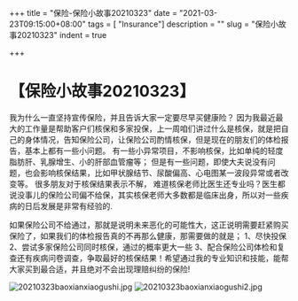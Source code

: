 +++
title = "保险-保险小故事20210323"
date = "2021-03-23T09:15:00+08:00"
tags = [ "Insurance"]
description = ""
slug = "保险小故事20210323"
indent = true

+++

# 【保险小故事20210323】

我为什么一直坚持宣传保险，并且告诉大家一定要尽早买健康险？ 因为我最近最大的工作量是帮助客户们核保和多家投保，上一周咱们讲过什么是核保，就是把自己的身体情况，告知保险公司，让保险公司酌情核保，但是现在的朋友们的体检报告，基本上都有一些小问题。 有一些小异常项目，不影响核保，比如单纯的轻度脂肪肝、乳腺增生、小的肝部血管瘤等； 但是有一些问题，即使大夫说没有问题，也会影响核保结果，比如甲状腺结节、尿酸偏高、心电图某一波段异常或者改变等。 很多朋友对于核保结果表示不解， 难道核保老师比医生还专业吗？医生都说没事儿的保险公司偏不给保，其实核保老师大多数都是临床出身，所以对一些疾病的日后发展是非常有经验的.

如果保险公司不给通过，那就是说明未来恶化的可能性大，这正说明需要赶紧购买保险了，如果我们的体检报告真的不再那么健康，那需要做的就是；
1、尽快投保
2、尝试多家保险公司同时核保，通过的概率更大一些
3、配合保险公司体检和复查还有疾病问卷调查，争取最好的核保结果！希望通过我的专业知识和技能，能帮大家买到最合适，并且绝对不会出现理赔纠纷的保险!

![20210323baoxianxiaogushi.jpg]()
![20210323baoxianxiaogushi2.jpg]()